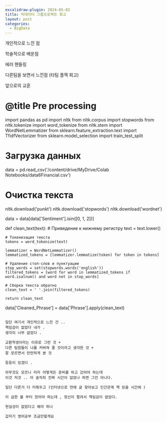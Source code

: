 ```yaml
---
excalidraw-plugin: 2024-05-02
title: 빅데이터 그룹프로젝트 회고
layout: post
categories:
  - BigData
---
```

개인적으로 느낀 점 

학술적으로 배운점 

에러 핸들링 

다른팀을 보면서 느낀점 (타팀 플젝 회고)

앞으로의 교훈 
  

# @title Pre processing

import pandas as pd
import nltk
from nltk.corpus import stopwords
from nltk.tokenize import word_tokenize
from nltk.stem import WordNetLemmatizer
from sklearn.feature_extraction.text import TfidfVectorizer
from sklearn.model_selection import train_test_split

# Загрузка данных
data = pd.read_csv('/content/drive/MyDrive/Colab Notebooks/data6Financial.csv')

# Очистка текста
nltk.download('punkt')
nltk.download('stopwords')
nltk.download('wordnet')

data = data[data['Sentiment'].isin([0, 1, 2])]

def clean_text(text):
    # Приведение к нижнему регистру
    text = text.lower()

    # Токенизация текста
    tokens = word_tokenize(text)

    lemmatizer = WordNetLemmatizer()
    lemmatized_tokens = [lemmatizer.lemmatize(token) for token in tokens]

    # Удаление стоп-слов и пунктуации
    stop_words = set(stopwords.words('english'))
    filtered_tokens = [word for word in lemmatized_tokens if word.isalnum() and word not in stop_words]

    # Сборка текста обратно
    clean_text = ' '.join(filtered_tokens)

    return clean_text

data['Cleaned_Phrase'] = data['Phrase'].apply(clean_text)
```

일단 여기서 개인적으로 느낀 건 .. 
책임감이 없었다 내가 . 
생각이 너무 없었다 . 

교환학생이라는 이유로 그런 것 + 
다른 팀원들이 나를 커버쳐 줄 것이라고 생각한 것 +
잘 모르면서 만만하게 본 것 

등등이 있겠다 . 

아무것도 모르니 미리 어떻게든 준비를 하고 갔어야 하는데 
이것 저것 .. 아 솔직히 진짜 시간이 없었나 하면 그건 아니다. 

일단 다른거 다 미뤄두고 (인터넷으로 연애 글 찾아보고 인간관계 책 읽을 시간에 )

이 급한 불 부터 껐어야 하는데 , 정신이 팔려서 책임감이 없었다. 

현실성이 없었다고 해야 하나 

갑자기 영어공부 조금만할게요 
